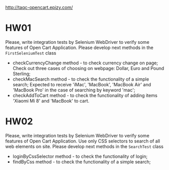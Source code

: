 http://taqc-opencart.epizy.com/

# HW01
Please, write integration tests by Selenium WebDriver to verify some features of Open Cart Application. Please develop  next methods in the `FirstSeleniumTest` class

- checkCurrencyChange method - to check currency change on page; Check out three cases of choosing on webpage: Dollar, Euro and Pound Sterling;
- checkMacSearch method - to check the functionality of a simple search; Expected to receive 'iMac', 'MacBook', 'MacBook Air' and 'MacBook Pro' in the case of  searching by keyword 'mac';
- checkAddToCart method - to check the functionality of adding items 'Xiaomi Mi 8' and 'MacBook' to cart.

# HW02
Please, write integration tests by Selenium WebDriver to verify some features of Open Cart Application. Use only CSS selectors to search of all web elements on site.
Please develop next methods in the `SearchTest` class

- loginByCssSelector method - to check the functionality of login;
- findByCss method - to check the functionality of a simple search;


